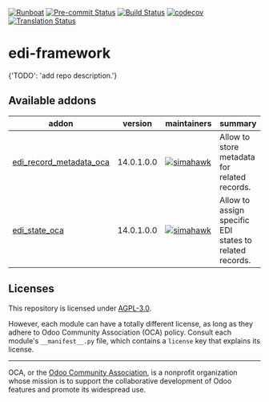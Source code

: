 
[![Runboat](https://img.shields.io/badge/runboat-Try%20me-875A7B.png)](https://runboat.odoo-community.org/builds?repo=OCA/edi-framework&target_branch=14.0)
[![Pre-commit Status](https://github.com/OCA/edi-framework/actions/workflows/pre-commit.yml/badge.svg?branch=14.0)](https://github.com/OCA/edi-framework/actions/workflows/pre-commit.yml?query=branch%3A14.0)
[![Build Status](https://github.com/OCA/edi-framework/actions/workflows/test.yml/badge.svg?branch=14.0)](https://github.com/OCA/edi-framework/actions/workflows/test.yml?query=branch%3A14.0)
[![codecov](https://codecov.io/gh/OCA/edi-framework/branch/14.0/graph/badge.svg)](https://codecov.io/gh/OCA/edi-framework)
[![Translation Status](https://translation.odoo-community.org/widgets/edi-framework-14-0/-/svg-badge.svg)](https://translation.odoo-community.org/engage/edi-framework-14-0/?utm_source=widget)

<!-- /!\ do not modify above this line -->

# edi-framework

{'TODO': 'add repo description.'}

<!-- /!\ do not modify below this line -->

<!-- prettier-ignore-start -->

[//]: # (addons)

Available addons
----------------
addon | version | maintainers | summary
--- | --- | --- | ---
[edi_record_metadata_oca](edi_record_metadata_oca/) | 14.0.1.0.0 | [![simahawk](https://github.com/simahawk.png?size=30px)](https://github.com/simahawk) | Allow to store metadata for related records.
[edi_state_oca](edi_state_oca/) | 14.0.1.0.0 | [![simahawk](https://github.com/simahawk.png?size=30px)](https://github.com/simahawk) | Allow to assign specific EDI states to related records.

[//]: # (end addons)

<!-- prettier-ignore-end -->

## Licenses

This repository is licensed under [AGPL-3.0](LICENSE).

However, each module can have a totally different license, as long as they adhere to Odoo Community Association (OCA)
policy. Consult each module's `__manifest__.py` file, which contains a `license` key
that explains its license.

----
OCA, or the [Odoo Community Association](http://odoo-community.org/), is a nonprofit
organization whose mission is to support the collaborative development of Odoo features
and promote its widespread use.
